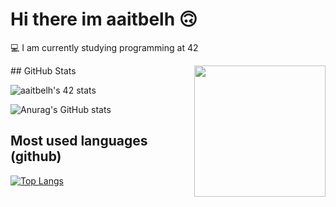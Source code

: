 
# Hi there im aaitbelh 🙃

💻  I am currently studying programming at 42

<img align="right" src=media/linux.gif style="object-fit: cover; height: 210px; float: right">
## GitHub Stats

![aaitbelh's 42 stats](https://badge42.herokuapp.com/api/stats/aaitbelh?darkmode=true&cursus=42cursus)

![Anurag's GitHub stats](https://github-readme-stats.vercel.app/api?username=aaitbelh&show_icons=true) 
## Most used languages (github)
[![Top Langs](https://github-readme-stats.vercel.app/api/top-langs/?username=aaitbelh&langs_count=8)](https://github.com/aaitbelh/github-readme-stats)


